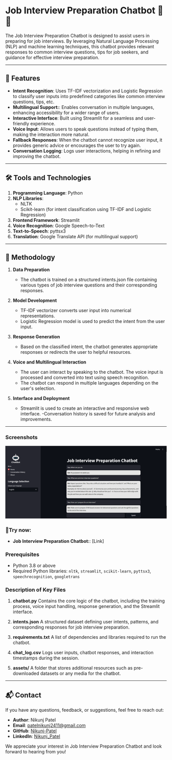 # Job Interview Preparation Chatbot 🤖💼

The Job Interview Preparation Chatbot is designed to assist users in preparing for job interviews. By leveraging Natural Language Processing (NLP) and machine learning techniques, this chatbot provides relevant responses to common interview questions, tips for job seekers, and guidance for effective interview preparation.

---

## 🚀 Features

- **Intent Recognition**: Uses TF-IDF vectorization and Logistic Regression to classify user inputs into predefined categories like common interview questions, tips, etc.
- **Multilingual Support:**: Enables conversation in multiple languages, enhancing accessibility for a wider range of users.
- **Interactive Interface**: Built using Streamlit for a seamless and user-friendly experience.
- **Voice Input**: Allows users to speak questions instead of typing them, making the interaction more natural.
- **Fallback Responses**: When the chatbot cannot recognize user input, it provides generic advice or encourages the user to try again.
- **Conversation Logging**: Logs user interactions, helping in refining and improving the chatbot.

---

## 🛠️ Tools and Technologies

1. **Programming Language**: Python
2. **NLP Libraries**:  
   - NLTK  
   - Scikit-learn (for intent classification using TF-IDF and Logistic Regression)
3. **Frontend Framework**: Streamlit
4. **Voice Recognition**: Google Speech-to-Text
5. **Text-to-Speech**: pyttsx3
6. **Translation**: Google Translate API (for multilingual support)


---

## 🧠 Methodology

1. **Data Preparation**  
   - The chatbot is trained on a structured intents.json file containing various types of job interview questions and their corresponding responses.

2. **Model Development**  
   - TF-IDF vectorizer converts user input into numerical representations.
   - Logistic Regression model is used to predict the intent from the user input.

3. **Response Generation**  
   - Based on the classified intent, the chatbot generates appropriate responses or redirects the user to helpful resources.
   
4. **Voice and Multilingual Interaction**
   - The user can interact by speaking to the chatbot. The voice input is processed and converted into text using speech recognition.
   - The chatbot can respond in multiple languages depending on the user's selection.

5. **Interface and Deployment**  
   - Streamlit is used to create an interactive and responsive web interface.
   -Conversation history is saved for future analysis and improvements.

---
### Screenshots
<img src="Output/interview-preparation-bot.png"/>

### 🤖Try now:
- **Job Interview Preparation Chatbot:**: [Link]
  
### Prerequisites
- Python 3.8 or above
- Required Python libraries: `nltk`, `streamlit`, `scikit-learn`, `pyttsx3`, `speechrecognition`, `googletrans` 


### Description of Key Files
1. **chatbot.py**
   Contains the core logic of the chatbot, including the training process, voice input handling, response generation, and the Streamlit interface.

2. **intents.json**
   A structured dataset defining user intents, patterns, and corresponding responses for job interview preparation.

3. **requirements.txt**
   A list of dependencies and libraries required to run the chatbot.

4. **chat_log.csv**
   Logs user inputs, chatbot responses, and interaction timestamps during the session.

5. **assets/**
   A folder that stores additional resources such as pre-downloaded datasets or any media for the chatbot.
---

## 📬 Contact

If you have any questions, feedback, or suggestions, feel free to reach out:

- **Author**: Nikunj Patel  
- **Email**: [patelnikunj2411@gmail.com](mailto:patelnikunj2411@gmail.com)  
- **GitHub**: [Nikunj-Patel](https://github.com/Nikunjpatel2411)  
- **LinkedIn**: [Nikunj_Patel](https://www.linkedin.com/in/nikunj-patel-68b428214/)  

We appreciate your interest in Job Interview Preparation Chatbot and look forward to hearing from you!


